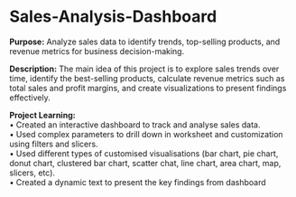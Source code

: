 # Sales-Analysis-Dashboard

**Purpose:** Analyze sales data to identify trends, top-selling products, and revenue metrics for business decision-making.

**Description:** The main idea of this project is to explore sales trends over time, identify the best-selling products, calculate revenue metrics such as total sales and profit margins, and create visualizations to present findings effectively.

**Project Learning:**<br>
•	Created an interactive dashboard to track and analyse sales data.<br>•	Used complex parameters to drill down in worksheet and customization using filters and slicers.<br>•	Used different types of customised visualisations (bar chart, pie chart, donut chart, clustered bar chart, scatter chat, line chart, area chart, map, slicers, etc).<br>•	Created a dynamic text to present the key findings from dashboard


